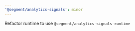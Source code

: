 ```yaml
---
'@segment/analytics-signals': minor
---
```

Refactor runtime to use `@segment/analytics-signals-runtime`
